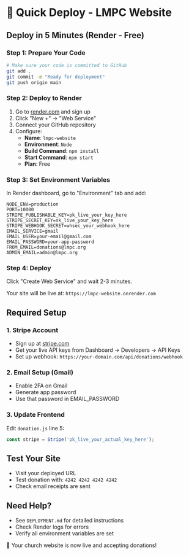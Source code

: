 # 🚀 Quick Deploy - LMPC Website

## Deploy in 5 Minutes (Render - Free)

### Step 1: Prepare Your Code
```bash
# Make sure your code is committed to GitHub
git add .
git commit -m "Ready for deployment"
git push origin main
```

### Step 2: Deploy to Render
1. Go to [render.com](https://render.com) and sign up
2. Click "New +" → "Web Service"
3. Connect your GitHub repository
4. Configure:
   - **Name**: `lmpc-website`
   - **Environment**: `Node`
   - **Build Command**: `npm install`
   - **Start Command**: `npm start`
   - **Plan**: Free

### Step 3: Set Environment Variables
In Render dashboard, go to "Environment" tab and add:

```
NODE_ENV=production
PORT=10000
STRIPE_PUBLISHABLE_KEY=pk_live_your_key_here
STRIPE_SECRET_KEY=sk_live_your_key_here
STRIPE_WEBHOOK_SECRET=whsec_your_webhook_here
EMAIL_SERVICE=gmail
EMAIL_USER=your-email@gmail.com
EMAIL_PASSWORD=your-app-password
FROM_EMAIL=donations@lmpc.org
ADMIN_EMAIL=admin@lmpc.org
```

### Step 4: Deploy
Click "Create Web Service" and wait 2-3 minutes.

Your site will be live at: `https://lmpc-website.onrender.com`

## Required Setup

### 1. Stripe Account
- Sign up at [stripe.com](https://stripe.com)
- Get your live API keys from Dashboard → Developers → API Keys
- Set up webhook: `https://your-domain.com/api/donations/webhook`

### 2. Email Setup (Gmail)
- Enable 2FA on Gmail
- Generate app password
- Use that password in EMAIL_PASSWORD

### 3. Update Frontend
Edit `donation.js` line 5:
```javascript
const stripe = Stripe('pk_live_your_actual_key_here');
```

## Test Your Site
- Visit your deployed URL
- Test donation with: `4242 4242 4242 4242`
- Check email receipts are sent

## Need Help?
- See `DEPLOYMENT.md` for detailed instructions
- Check Render logs for errors
- Verify all environment variables are set

🎉 Your church website is now live and accepting donations!